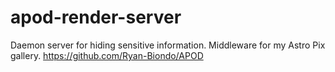 # apod-render-server

Daemon server for hiding sensitive information. Middleware for my Astro Pix gallery. https://github.com/Ryan-Biondo/APOD
